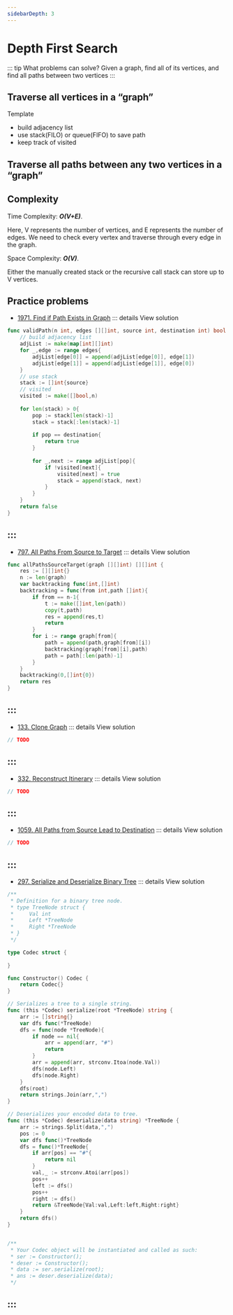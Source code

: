 ```yaml
---
sidebarDepth: 3
---
```

# Depth First Search

::: tip What problems can solve?
Given a graph, find all of its vertices, and find all paths between two vertices
:::



## Traverse all vertices in a “graph”

Template
* build adjacency list
* use stack(FILO) or queue(FIFO) to save path
* keep track of visited


## Traverse all paths between any two vertices in a “graph”

## Complexity 
Time Complexity: ***O(V+E)***. 

Here, V represents the number of vertices, and E represents the number of edges. We need to check every vertex and traverse through every edge in the graph.

Space Complexity: ***O(V)***.

 Either the manually created stack or the recursive call stack can store up to V vertices.
## Practice problems

* [1971. Find if Path Exists in Graph](https://leetcode.com/problems/find-if-path-exists-in-graph/)
::: details View solution

```go
func validPath(n int, edges [][]int, source int, destination int) bool {
    // build adjacency list
    adjList := make(map[int][]int)
    for _,edge := range edges{
        adjList[edge[0]] = append(adjList[edge[0]], edge[1]) 
        adjList[edge[1]] = append(adjList[edge[1]], edge[0]) 
    }
    // use stack
    stack := []int{source}
    // visited
    visited := make([]bool,n)
    
    for len(stack) > 0{
        pop := stack[len(stack)-1]
        stack = stack[:len(stack)-1]
        
        if pop == destination{
            return true
        }
        
        for _,next := range adjList[pop]{
            if !visited[next]{
                visited[next] = true
                stack = append(stack, next)
            }
        }
    }
    return false
}
```

:::
---
* [797. All Paths From Source to Target](https://leetcode.com/problems/all-paths-from-source-to-target/) 
::: details View solution

```go
func allPathsSourceTarget(graph [][]int) [][]int {
    res := [][]int{}
    n := len(graph)
    var backtracking func(int,[]int)
    backtracking = func(from int,path []int){
        if from == n-1{
            t := make([]int,len(path))
            copy(t,path)
            res = append(res,t)
            return
        }
        for i := range graph[from]{
            path = append(path,graph[from][i])
            backtracking(graph[from][i],path)
            path = path[:len(path)-1]
        }
    }
    backtracking(0,[]int{0})
    return res
}
```
:::
---
* [133. Clone Graph](https://leetcode.com/problems/clone-graph/) 
::: details View solution

```go
// TODO
```
:::
---
* [332. Reconstruct Itinerary](https://leetcode.com/problems/reconstruct-itinerary) 
::: details View solution

```go
// TODO
```
:::
---
* [1059. All Paths from Source Lead to Destination](https://leetcode.com/problems/all-paths-from-source-lead-to-destination) 
::: details View solution

```go
// TODO
```
:::
---
* [297. Serialize and Deserialize Binary Tree](https://leetcode.com/problems/serialize-and-deserialize-binary-tree/) 
::: details View solution

```go
/**
 * Definition for a binary tree node.
 * type TreeNode struct {
 *     Val int
 *     Left *TreeNode
 *     Right *TreeNode
 * }
 */

type Codec struct {
    
}

func Constructor() Codec {
    return Codec{}
}

// Serializes a tree to a single string.
func (this *Codec) serialize(root *TreeNode) string {
    arr := []string{}
    var dfs func(*TreeNode)
    dfs = func(node *TreeNode){
        if node == nil{
            arr = append(arr, "#")
            return
        }
        arr = append(arr, strconv.Itoa(node.Val))
        dfs(node.Left)
        dfs(node.Right)
    }
    dfs(root)
    return strings.Join(arr,",")
}

// Deserializes your encoded data to tree.
func (this *Codec) deserialize(data string) *TreeNode {    
    arr := strings.Split(data,",")
    pos := 0 
    var dfs func()*TreeNode
    dfs = func()*TreeNode{
        if arr[pos] == "#"{
            return nil
        }
        val,_ := strconv.Atoi(arr[pos])
        pos++
        left := dfs()
        pos++
        right := dfs()
        return &TreeNode{Val:val,Left:left,Right:right}
    }
    return dfs()
}


/**
 * Your Codec object will be instantiated and called as such:
 * ser := Constructor();
 * deser := Constructor();
 * data := ser.serialize(root);
 * ans := deser.deserialize(data);
 */
```
:::
---